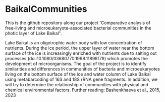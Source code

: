 # BaikalCommunities
This is the github repository along our project  'Comparative analysis of free-living and microeukaryote-associated bacterial communities in the photic layer of Lake Baikal".

Lake Baikal is an oligotrophic water body with low concentration of nutrients. During the ice period, the upper layer of water near the bottom surface of the ice is increasingly enriched with nutrients due to salting out processes (doi:10.1080/03680770.1998.11898179) which promotes the development of microorganisms. The goal of the project is to identify similarities and differences in communities of bacteria and microeukaryotes living on the bottom surface of the ice and water column of Lake Baikal using metabarcoding of 16S and 18S rRNA gene fragments. In addition, we will try to determine the relationship of communities with physical and chemical environmental factors.
Further reading: Bashenkhaeva et al., 2015, 2023

